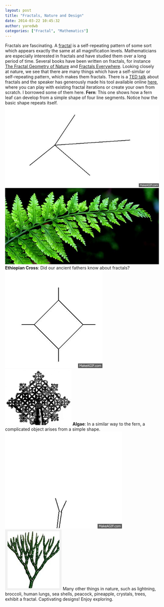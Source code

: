 ```yaml
---
layout: post
title: "Fractals, Nature and Design"
date: 2014-03-22 10:45:32
author: yaredwb
categories: ["Fractal", "Mathematics"]
---
```

Fractals are fascinating. A [fractal](http://en.wikipedia.org/wiki/Fractal) is a self-repeating pattern of some sort which appears exactly the same at all magnification levels. Mathematicians are especially interested in fractals and have studied them over a long period of time. Several books have been written on fractals, for instance [The Fractal Geometry of Nature](http://www.amazon.com/Fractal-Geometry-Nature-Benoit-Mandelbrot/dp/0716711869) and [Fractals Everywhere](http://www.amazon.com/Fractals-Everywhere-Dover-Books-Mathematics/dp/0486488705/ref=sr_1_1?s=books&amp;ie=UTF8&amp;qid=1395481868&amp;sr=1-1&amp;keywords=fractals+everywhere). Looking closely at nature, we see that there are many things which have a self-similar or self-repeating pattern, which makes them fractals.
There is a [TED talk](http://www.ted.com/talks/ron_eglash_on_african_fractals) about fractals and the speaker has generously made his tool available online [here](http://csdt.rpi.edu/african/African_Fractals/background5.html), where you can play with existing fractal iterations or create your own from scratch. I borrowed some of them here.
**Fern**: This one shows how a fern leaf can develop from a simple shape of four line segments. Notice how the basic shape repeats itself.
[![{fern}](/media/2014/03/fern.gif?w=300)](/media/2014/03/fern.gif)[![{fern}](/media/2014/03/fern.png?w=300)](/media/2014/03/fern.png)
**Ethiopian Cross**: Did our ancient fathers know about fractals?
[![{ethiocross}](/media/2014/03/ethiocross2.gif?w=300)](/media/2014/03/ethiocross2.gif)             ![{ethiopian}](/media/2014/03/ethiopian.jpg)
**Algae**: In a similar way to the fern, a complicated object arises from a simple shape.
[![{algae}](/media/2014/03/algae.gif?w=300)](/media/2014/03/algae.gif)     [![{algae}](/media/2014/03/algae.png?w=185)](/media/2014/03/algae.png)
Many other things in nature, such as lightning, broccoli, human lungs, sea shells, peacock, pineapple, crystals, trees, exhibit a fractal. Captivating designs! Enjoy exploring.
